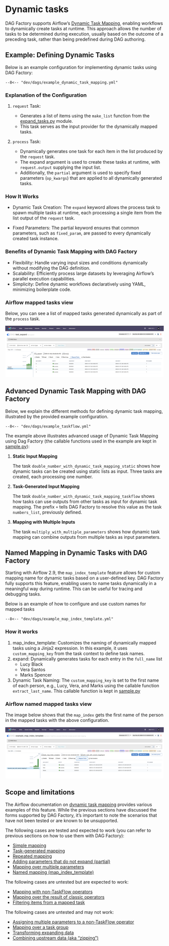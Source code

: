 # Dynamic tasks

DAG Factory supports Airflow’s
[Dynamic Task Mapping](https://airflow.apache.org/docs/apache-airflow/stable/authoring-and-scheduling/dynamic-task-mapping.html),
enabling workflows to dynamically create tasks at runtime.  This approach allows the number of tasks to be determined
during execution, usually based on the outcome of a preceding task, rather than being predefined during DAG authoring.

## Example: Defining Dynamic Tasks

Below is an example configuration for implementing dynamic tasks using DAG Factory:

```title="example_dynamic_task_mapping.yml"
--8<-- "dev/dags/example_dynamic_task_mapping.yml"
```

### Explanation of the Configuration

1. `request` Task:
    - Generates a list of items using the `make_list` function from the [expand_tasks.py](https://github.com/astronomer/dag-factory/blob/main/dev/dags/expand_tasks.py) module.
    - This task serves as the input provider for the dynamically mapped tasks.

2. `process` Task:
    - Dynamically generates one task for each item in the list produced by the `request` task.
    - The expand argument is used to create these tasks at runtime, with `request.output` supplying the input list.
    - Additionally, the `partial` argument is used to specify fixed parameters (`op_kwargs`) that are applied to all dynamically generated tasks.

### How It Works

- Dynamic Task Creation:
    The `expand` keyword allows the process task to spawn multiple tasks at runtime, each processing a single item from
the list output of the `request` task.

- Fixed Parameters:
    The partial keyword ensures that common parameters, such as `fixed_param`, are passed to every dynamically created
task instance.

### Benefits of Dynamic Task Mapping with DAG Factory

- Flexibility: Handle varying input sizes and conditions dynamically without modifying the DAG definition.
- Scalability: Efficiently process large datasets by leveraging Airflow’s parallel execution capabilities.
- Simplicity: Define dynamic workflows declaratively using YAML, minimizing boilerplate code.

### Airflow mapped tasks view

Below, you can see a list of mapped tasks generated dynamically as part of the `process` task.

![example_dynamic_task_mapping.png](../static/example_dynamic_task_mapping.png "Dynamic Task Mapping visualization")

## Advanced Dynamic Task Mapping with DAG Factory

Below, we explain the different methods for defining dynamic task mapping, illustrated by the provided example configuration.

```title="Dynamic Task Mapping advanced usage"
--8<-- "dev/dags/example_taskflow.yml"
```

The example above illustrates advanced usage of Dynamic Task Mapping using Dag Factory (the callable functions
used in the example are kept in [sample.py](https://github.com/astronomer/dag-factory/blob/main/dev/dags/sample.py)):

1. **Static Input Mapping**

    The task `double_number_with_dynamic_task_mapping_static` shows how dynamic tasks can be created using static lists
as input. Three tasks are created, each processing one number.

2. **Task-Generated Input Mapping**

    The task `double_number_with_dynamic_task_mapping_taskflow` shows how tasks can use outputs from other tasks as
input for dynamic task mapping. The prefix `+` tells DAG Factory to resolve this value as the task `numbers_list`,
previously defined.

3. **Mapping with Multiple Inputs**

    The task `multiply_with_multiple_parameters` shows how dynamic task mapping can combine outputs from multiple tasks
as input parameters.

## Named Mapping in Dynamic Tasks with DAG Factory

Starting with Airflow 2.9, the `map_index_template` feature allows for custom mapping name for dynamic tasks based on a
user-defined key. DAG Factory fully supports this feature, enabling users to name tasks dynamically in a meaningful way
during runtime. This can be useful for tracing and debugging tasks.

Below is an example of how to configure and use custom names for mapped tasks

```title="example_map_index_template.yml"
--8<-- "dev/dags/example_map_index_template.yml"
```

### How it works

1. map_index_template:
   Customizes the naming of dynamically mapped tasks using a Jinja2 expression. In this example, it uses
`custom_mapping_key` from the task context to define task names.
2. expand:
   Dynamically generates tasks for each entry in the `full_name` list
     - Lucy Black
     - Vera Santos
     - Marks Spencer
3. Dynamic Task Naming:
   The `custom_mapping_key` is set to the first name of each person, e.g., Lucy, Vera, and Marks using the callable
function `extract_last_name`. This callable function is kept in [sample.py](https://github.com/astronomer/dag-factory/blob/main/dev/dags/sample.py)

### Airflow named mapped tasks view

The image below shows that the `map_index` gets the first name of the person in the mapped tasks with the above configuration.

![example_map_index_template.png](../static/example_map_index_template.png "Dynamic Task Mapping named mapped index visualization")

## Scope and limitations

The Airflow documentation on [dynamic task mapping](https://airflow.apache.org/docs/apache-airflow/2.10.3/authoring-and-scheduling/dynamic-task-mapping.html)
provides various examples of this feature. While the previous sections have discussed the forms supported by DAG
Factory, it’s important to note the scenarios that have not been tested or are known to be unsupported.

The following cases are tested and expected to work (you can refer to previous sections on how to use them with DAG Factory):

- [Simple mapping](https://airflow.apache.org/docs/apache-airflow/2.10.3/authoring-and-scheduling/dynamic-task-mapping.html#simple-mapping)
- [Task-generated mapping](https://airflow.apache.org/docs/apache-airflow/2.10.3/authoring-and-scheduling/dynamic-task-mapping.html#task-generated-mapping)
- [Repeated mapping](https://airflow.apache.org/docs/apache-airflow/2.10.3/authoring-and-scheduling/dynamic-task-mapping.html#repeated-mapping)
- [Adding parameters that do not expand (partial)](https://airflow.apache.org/docs/apache-airflow/2.10.3/authoring-and-scheduling/dynamic-task-mapping.html#adding-parameters-that-do-not-expand)
- [Mapping over multiple parameters](https://airflow.apache.org/docs/apache-airflow/2.10.3/authoring-and-scheduling/dynamic-task-mapping.html#mapping-over-multiple-parameters)
- [Named mapping (map_index_template)](https://airflow.apache.org/docs/apache-airflow/2.10.3/authoring-and-scheduling/dynamic-task-mapping.html#named-mapping)

The following cases are untested but are expected to work:

- [Mapping with non-TaskFlow operators](https://airflow.apache.org/docs/apache-airflow/2.10.3/authoring-and-scheduling/dynamic-task-mapping.html#mapping-with-non-taskflow-operators)
- [Mapping over the result of classic operators](https://airflow.apache.org/docs/apache-airflow/2.10.3/authoring-and-scheduling/dynamic-task-mapping.html#mapping-over-result-of-classic-operators)
- [Filtering items from a mapped task](https://airflow.apache.org/docs/apache-airflow/2.10.3/authoring-and-scheduling/dynamic-task-mapping.html#filtering-items-from-a-mapped-task)

The following cases are untested and may not work:

- [Assigning multiple parameters to a non-TaskFlow operator](https://airflow.apache.org/docs/apache-airflow/2.10.3/authoring-and-scheduling/dynamic-task-mapping.html#assigning-multiple-parameters-to-a-non-taskflow-operator)
- [Mapping over a task group](https://airflow.apache.org/docs/apache-airflow/2.10.3/authoring-and-scheduling/dynamic-task-mapping.html#mapping-over-a-task-group)
- [Transforming expanding data](https://airflow.apache.org/docs/apache-airflow/2.10.3/authoring-and-scheduling/dynamic-task-mapping.html#transforming-expanding-data)
- [Combining upstream data (aka “zipping”)](https://airflow.apache.org/docs/apache-airflow/2.10.3/authoring-and-scheduling/dynamic-task-mapping.html#combining-upstream-data-aka-zipping)
